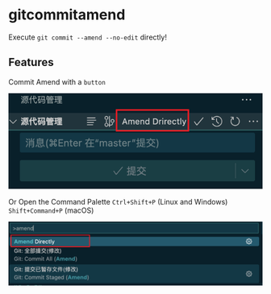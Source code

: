 # gitcommitamend

Execute `git commit --amend --no-edit` directly!

## Features

Commit Amend with a `button`

![feature X](https://raw.githubusercontent.com/ignorantshr/vscode-extension-commit-amend/master/images/amend.png)


Or Open the Command Palette
`Ctrl+Shift+P` (Linux and Windows)
`Shift+Command+P` (macOS)

![feature X](https://raw.githubusercontent.com/ignorantshr/vscode-extension-commit-amend/master/images/amend-cmd.png)
